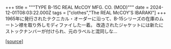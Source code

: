 +++
title = """TYPE B-15C REAL McCOY MFG. CO. (MOD)"""
date = 2024-12-01T08:03:22.000Z
tags = ["clothes","The REAL McCOY'S IBARAKI"]
+++
1965年に発行されたテクニカル・オーダーに沿って、B-15シリーズの在庫のムートン襟を取り外しモディファイした一着。 改造されたジャケットには新たにストックナンバーが付けられ、元のラベルと混同しな...

[[source]](https://the-realmccoys.ocnk.net/product/1478)
